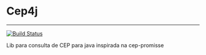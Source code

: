 # Cep4j
----
[![Build Status](https://travis-ci.org/LeoFalco/cep4j.svg?branch=master)](https://travis-ci.org/LeoFalco/cep4j)

Lib para consulta de CEP para java inspirada na cep-promisse


